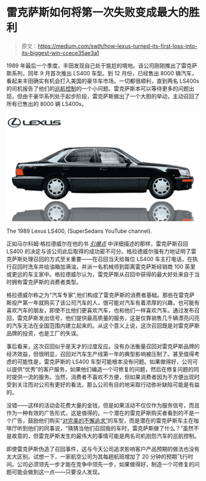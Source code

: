 # 雷克萨斯如何将第一次失败变成最大的胜利

> 原文：<https://medium.com/swlh/how-lexus-turned-its-first-loss-into-its-biggest-win-ccece35ae3a1>

1989 年最后一个季度，丰田发现自己处于尴尬的境地。该公司刚刚推出了雷克萨斯系列，同年 9 月首次推出 LS400 车型。到 12 月份，已经售出 8000 辆汽车，看起来丰田确实有机会打入美国的豪华车市场。一切都很顺利，直到两名 LS400s 的司机报告了他们的[巡航控制](https://www.autonews.com/article/20060327/SUB/60322012/how-a-recall-earned-lexus-a-top-reputation)的一个小问题。雷克萨斯本可以等待更多的问题出现，但由于豪华系列处于起步阶段，雷克萨斯做出了一个大胆的举动，主动召回了所有已售出的 8000 辆 LS400s。

![](img/8f53e23c945e46f926cf6b87597c2cbb.png)

The 1989 Lexus LS400, (SuperSedans YouTube channel).

正如马尔科姆·格拉德威尔在他的书 [*引爆点*](http://onebiteatatime.tumblr.com/post/548782421/excerpt-from-malcolm-gladwell-on-mavens) 中详细描述的那样，雷克萨斯召回 LS400 的决定与该公司此后取得的成功密不可分。格拉德威尔强有力地证明了雷克萨斯处理召回的方式至关重要——在召回当天给每位 LS400 车主打电话，在执行召回时洗车并给油箱加满油，并派一名机械师到距离雷克萨斯经销商 100 英里或更远的车主家中。格拉德威尔认为，雷克萨斯从召回中获得的最大好处来自于当时拥有雷克萨斯的消费者类型。

格拉德威尔称之为“汽车专家”,他们构成了雷克萨斯的消费者基础。那些在雷克萨斯投产第一年就购买了该公司汽车的人，很可能对汽车有着浓厚的兴趣，也可能有喜欢汽车的朋友，即使不比他们更喜欢汽车，也和他们一样喜欢汽车。通过发布召回，雷克萨斯发出信号，他们提供最高质量的服务，这是仅靠销售几千辆漂亮闪亮的汽车无法在全国范围内建立起来的。从这个意义上说，这次召回既是对雷克萨斯品牌的投资，也是工厂的失误。

事后看来，这次召回似乎是天才的过度反应。没有办法衡量召回对雷克萨斯品牌的经济效益，但很明显，召回对汽车生产线第一年的典型影响被压制了。甚至值得考虑的可能性是，雷克萨斯的 LS400 车型可能根本没有问题。如果做得好，公司可以提供“优秀”的客户服务，如果他们编造一个可修复的问题，然后在修复问题的同时提供一流的服务。当然，消费者不喜欢不方便，但如果消费者因为不方便出现时受到关注而对公司有更好的看法，那么公司有目的地采取行动弥补缺陷可能是有益的。

没错——这样的活动会花费大量的金钱，但是如果活动不仅仅作为服务信号，而且作为一种有效的广告形式，这是值得的。一个潜在的雷克萨斯购买者看到的不是一个广告，鼓励他们购买“[对完美的不懈追求”](https://www.youtube.com/watch?v=D4qnl19axAU)的车型，而是潜在的雷克萨斯车主在咖啡厅听到他们的同事说，“猜猜当他们召回我的车时，雷克萨斯做了什么？”虽然不是故意的，但雷克萨斯发生的最伟大的事情可能是两名司机抱怨汽车的巡航控制。

即使雷克萨斯伪造了召回事件，这与今天公司追求影响客户产品预期的做法也没有太大区别。试想一下，一家航空公司为其每趟航班增加了 20 分钟的预期飞行时间。公司必须领先一步才能在竞争中领先一步，如果做得好，制造一个可修复的问题可能会做到这一点——只要没人发现。